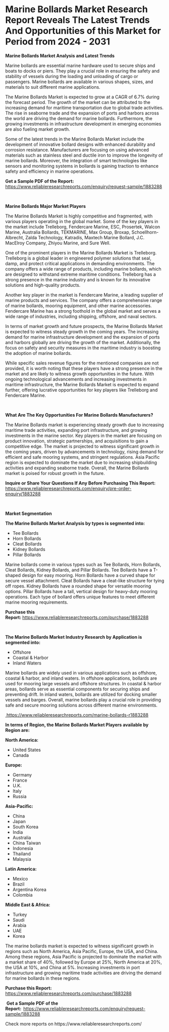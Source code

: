 <p><h1>Marine Bollards Market Research Report Reveals The Latest Trends And Opportunities of this Market for Period from 2024 - 2031</h1></p><p><strong>Marine Bollards Market Analysis and Latest Trends</strong></p>
<p><p>Marine bollards are essential marine hardware used to secure ships and boats to docks or piers. They play a crucial role in ensuring the safety and stability of vessels during the loading and unloading of cargo or passengers. Marine bollards are available in various shapes, sizes, and materials to suit different marine applications.</p><p>The Marine Bollards Market is expected to grow at a CAGR of 6.7% during the forecast period. The growth of the market can be attributed to the increasing demand for maritime transportation due to global trade activities. The rise in seaborne trade and the expansion of ports and harbors across the world are driving the demand for marine bollards. Furthermore, the growing investments in infrastructure development in emerging economies are also fueling market growth.</p><p>Some of the latest trends in the Marine Bollards Market include the development of innovative bollard designs with enhanced durability and corrosion resistance. Manufacturers are focusing on using advanced materials such as stainless steel and ductile iron to improve the longevity of marine bollards. Moreover, the integration of smart technologies like sensors and monitoring systems in bollards is gaining traction to enhance safety and efficiency in marine operations.</p></p>
<p><strong>Get a Sample PDF of the Report:&nbsp;</strong> <a href="https://www.reliableresearchreports.com/enquiry/request-sample/1883288">https://www.reliableresearchreports.com/enquiry/request-sample/1883288</a></p>
<p>&nbsp;</p>
<p><strong>Marine Bollards Major Market Players</strong></p>
<p><p>The Marine Bollards Market is highly competitive and fragmented, with various players operating in the global market. Some of the key players in the market include Trelleborg, Fendercare Marine, ESC, Prosertek, Walcon Marine, Australia Bollards, TEKMARINE, Max Group, Broxap, Schoellhorn-Albrecht, Zalda Technology, Katradis, Maxtech Marine Bollard, J.C. MacElroy Company, Zhiyou Marine, and Sure Well.</p><p>One of the prominent players in the Marine Bollards Market is Trelleborg. Trelleborg is a global leader in engineered polymer solutions that seal, damp, and protect critical applications in demanding environments. The company offers a wide range of products, including marine bollards, which are designed to withstand extreme maritime conditions. Trelleborg has a strong presence in the marine industry and is known for its innovative solutions and high-quality products.</p><p>Another key player in the market is Fendercare Marine, a leading supplier of marine products and services. The company offers a comprehensive range of marine bollards, mooring equipment, and other marine accessories. Fendercare Marine has a strong foothold in the global market and serves a wide range of industries, including shipping, offshore, and naval sectors.</p><p>In terms of market growth and future prospects, the Marine Bollards Market is expected to witness steady growth in the coming years. The increasing demand for marine infrastructure development and the expansion of ports and harbors globally are driving the growth of the market. Additionally, the focus on safety and security measures in the maritime industry is boosting the adoption of marine bollards.</p><p>While specific sales revenue figures for the mentioned companies are not provided, it is worth noting that these players have a strong presence in the market and are likely to witness growth opportunities in the future. With ongoing technological advancements and increasing investments in maritime infrastructure, the Marine Bollards Market is expected to expand further, offering lucrative opportunities for key players like Trelleborg and Fendercare Marine.</p></p>
<p>&nbsp;</p>
<p><strong>What Are The Key Opportunities For Marine Bollards Manufacturers?</strong></p>
<p><p>The Marine Bollards market is experiencing steady growth due to increasing maritime trade activities, expanding port infrastructure, and growing investments in the marine sector. Key players in the market are focusing on product innovation, strategic partnerships, and acquisitions to gain a competitive edge. The market is projected to witness significant growth in the coming years, driven by advancements in technology, rising demand for efficient and safe mooring systems, and stringent regulations. Asia Pacific region is expected to dominate the market due to increasing shipbuilding activities and expanding seaborne trade. Overall, the Marine Bollards market is poised for robust growth in the future.</p></p>
<p><strong>Inquire or Share Your Questions If Any Before Purchasing This Report:</strong> <a href="https://www.reliableresearchreports.com/enquiry/pre-order-enquiry/1883288">https://www.reliableresearchreports.com/enquiry/pre-order-enquiry/1883288</a></p>
<p>&nbsp;</p>
<p><strong>Market Segmentation</strong></p>
<p><strong>The Marine Bollards Market Analysis by types is segmented into:</strong></p>
<p><ul><li>Tee Bollards</li><li>Horn Bollards</li><li>Cleat Bollards</li><li>Kidney Bollards</li><li>Pillar Bollards</li></ul></p>
<p><p>Marine bollards come in various types such as Tee Bollards, Horn Bollards, Cleat Bollards, Kidney Bollards, and Pillar Bollards. Tee Bollards have a T-shaped design for easy mooring. Horn Bollards have a curved shape for secure vessel attachment. Cleat Bollards have a cleat-like structure for tying off ropes. Kidney Bollards have a rounded shape for versatile mooring options. Pillar Bollards have a tall, vertical design for heavy-duty mooring operations. Each type of bollard offers unique features to meet different marine mooring requirements.</p></p>
<p><strong>Purchase this Report:&nbsp;</strong><a href="https://www.reliableresearchreports.com/purchase/1883288">https://www.reliableresearchreports.com/purchase/1883288</a></p>
<p>&nbsp;</p>
<p><strong>The Marine Bollards Market Industry Research by Application is segmented into:</strong></p>
<p><ul><li>Offshore</li><li>Coastal & Harbor</li><li>Inland Waters</li></ul></p>
<p><p>Marine bollards are widely used in various applications such as offshore, coastal & harbor, and inland waters. In offshore applications, bollards are used for mooring large vessels and offshore structures. In coastal & harbor areas, bollards serve as essential components for securing ships and preventing drift. In inland waters, bollards are utilized for docking smaller vessels and barges. Overall, marine bollards play a crucial role in providing safe and secure mooring solutions across different marine environments.</p></p>
<p><a href="https://www.reliableresearchreports.com/marine-bollards-r1883288">&nbsp;https://www.reliableresearchreports.com/marine-bollards-r1883288</a></p>
<p><strong>In terms of Region, the Marine Bollards Market Players available by Region are:</strong></p>
<p>
    <p> <strong> North America: </strong>
        <ul>
            <li>United States</li>
            <li>Canada</li>
        </ul>
        </p> 
    <p> <strong> Europe: </strong>
        <ul>
            <li>Germany</li>
            <li>France</li>
            <li>U.K.</li>
            <li>Italy</li>
            <li>Russia</li>
        </ul>
        </p> 
    <p> <strong> Asia-Pacific: </strong>
        <ul>
            <li>China</li>
            <li>Japan</li>
            <li>South Korea</li>
            <li>India</li>
            <li>Australia</li>
            <li>China Taiwan</li>
            <li>Indonesia</li>
            <li>Thailand</li>
            <li>Malaysia</li>
        </ul>
        </p> 
    <p> <strong> Latin America: </strong>
        <ul>
            <li>Mexico</li>
            <li>Brazil</li>
            <li>Argentina Korea</li>
            <li>Colombia</li>
        </ul>
        </p> 
    <p> <strong> Middle East & Africa: </strong>
        <ul>
            <li>Turkey</li>
            <li>Saudi</li>
            <li>Arabia</li>
            <li>UAE</li>
            <li>Korea</li>
        </ul>
    </p>
    </p>
<p><p>The marine bollards market is expected to witness significant growth in regions such as North America, Asia Pacific, Europe, the USA, and China. Among these regions, Asia Pacific is projected to dominate the market with a market share of 40%, followed by Europe at 25%, North America at 20%, the USA at 10%, and China at 5%. Increasing investments in port infrastructure and growing maritime trade activities are driving the demand for marine bollards in these regions.</p></p>
<p><strong>Purchase this Report: </strong><a href="https://www.reliableresearchreports.com/purchase/1883288">https://www.reliableresearchreports.com/purchase/1883288</a></p>
<p>&nbsp;<strong>Get a Sample PDF of the Report:&nbsp;&nbsp;</strong><a href="https://www.reliableresearchreports.com/enquiry/request-sample/1883288">https://www.reliableresearchreports.com/enquiry/request-sample/1883288</a></p>
<p><strong></strong></p>
<p>Check more reports on https://www.reliableresearchreports.com/</p>